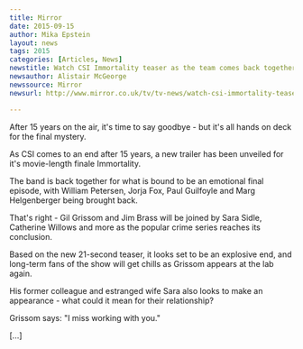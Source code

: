 ```yaml
---
title: Mirror
date: 2015-09-15
author: Mika Epstein
layout: news
tags: 2015
categories: [Articles, News]
newstitle: Watch CSI Immortality teaser as the team comes back together for one last case  
newsauthor: Alistair McGeorge  
newssource: Mirror  
newsurl: http://www.mirror.co.uk/tv/tv-news/watch-csi-immortality-teaser-team-6447877  

---
```


After 15 years on the air, it's time to say goodbye - but it's all hands on deck for the final mystery.

As CSI comes to an end after 15 years, a new trailer has been unveiled for it's movie-length finale Immortality.

The band is back together for what is bound to be an emotional final episode, with William Petersen, Jorja Fox, Paul Guilfoyle and Marg Helgenberger being brought back.

That's right - Gil Grissom and Jim Brass will be joined by Sara Sidle, Catherine Willows and more as the popular crime series reaches its conclusion.

Based on the new 21-second teaser, it looks set to be an explosive end, and long-term fans of the show will get chills as Grissom appears at the lab again.

His former colleague and estranged wife Sara also looks to make an appearance - what could it mean for their relationship?

Grissom says: "I miss working with you."

[...]  
